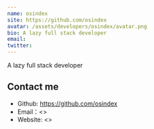 ```yaml
---
name: osindex
site: https://github.com/osindex
avatar: /assets/developers/osindex/avatar.png
bio: A lazy full stack developer
email: 
twitter: 
---
```


A lazy full stack developer

## Contact me

- Github: <https://github.com/osindex>
- Email：<>
- Website: <>
  